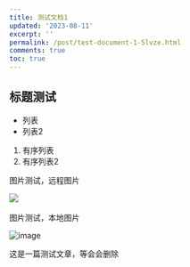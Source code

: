 ```yaml
---
title: 测试文档1
updated: '2023-08-11'
excerpt: ''
permalink: /post/test-document-1-5lvze.html
comments: true
toc: true
---
```




## 标题测试

* 列表
* 列表2

1. 有序列表
2. 有序列表2

图片测试，远程图片

​![](https://img1.terwer.space/api/public/202308102052670.png)

图片测试，本地图片

​![image](https://img1.terwer.space/api/public/202308102059251.png)​

这是一篇测试文章，等会会删除
